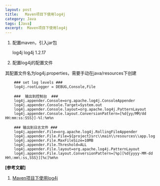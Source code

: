 ```yaml
---
layout: post
title:   Maven项目下使用log4j
category: Java
tags: [Java]
excerpt:  Maven项目下使用log4j
---
```


1. 配置maven，引入jar包

	<dependencies>
        <dependency>
            <groupId>log4j</groupId>
            <artifactId>log4j</artifactId>
            <version>1.2.17</version>
        </dependency>
    </dependencies>

2. 配置log4j的配置文件

其配置文件名为log4j.properties，需要手动在java/resources下创建

		### set log levels ###
		log4j.rootLogger = DEBUG,Console,File
	​
		###  输出到控制台  ###
		log4j.appender.Console=org.apache.log4j.ConsoleAppender
		log4j.appender.Console.Target=System.out
		log4j.appender.Console.layout=org.apache.log4j.PatternLayout
		log4j.appender.Console.layout.ConversionPattern=[%d{yy/MM/dd HH:mm:ss:SSS}]-%l:%m%n
		​
		### 输出到日志文件 ###
		log4j.appender.File=org.apache.log4j.RollingFileAppender
		log4j.appender.File.File=${project}src\\main\\resources\\app.log
		log4j.appender.File.MaxFileSize=10MB
		log4j.appender.File.Threshold=ALL
		log4j.appender.File.layout=org.apache.log4j.PatternLayout
		log4j.appender.File.layout.ConversionPattern=[%p][%d{yyyy-MM-dd HH\:mm\:ss,SSS}][%c]%m%n

    	
**[参考文献]**

1. [Maven项目下使用log4j](https://www.cnblogs.com/helloworldcode/p/11699105.html "Maven项目下使用log4j")